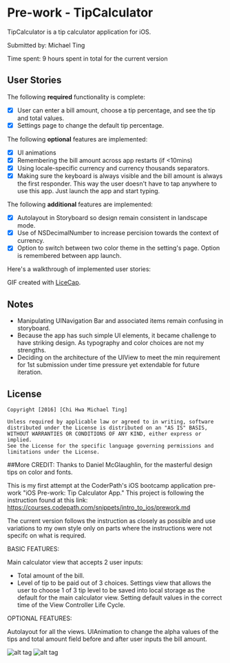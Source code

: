 # Pre-work - TipCalculator

TipCalculator is a tip calculator application for iOS.

Submitted by: Michael Ting

Time spent: 9 hours spent in total for the current version

## User Stories

The following **required** functionality is complete:

* [X] User can enter a bill amount, choose a tip percentage, and see the tip and total values.
* [X] Settings page to change the default tip percentage.

The following **optional** features are implemented:
* [X] UI animations
* [X] Remembering the bill amount across app restarts (if <10mins)
* [X] Using locale-specific currency and currency thousands separators.
* [X] Making sure the keyboard is always visible and the bill amount is always the first responder. This way the user doesn't have to tap anywhere to use this app. Just launch the app and start typing.

The following **additional** features are implemented:
* [X] Autolayout in Storyboard so design remain consistent in landscape mode.
* [X] Use of NSDecimalNumber to increase percision towards the context of currency.
* [X] Option to switch between two color theme in the setting's page.  Option is remembered between app launch.

Here's a walkthrough of implemented user stories:

GIF created with [LiceCap](http://www.cockos.com/licecap/).

## Notes

- Manipulating UINavigation Bar and associated items remain confusing in storyboard.
- Because the app has such simple UI elements, it became challenge to have striking design.  As typography and color choices are not my strengths.
- Deciding on the architecture of the UIView to meet the min requirement for 1st submission under time pressure yet extendable for future iteration.

## License

    Copyright [2016] [Chi Hwa Michael Ting]

    Unless required by applicable law or agreed to in writing, software
    distributed under the License is distributed on an "AS IS" BASIS,
    WITHOUT WARRANTIES OR CONDITIONS OF ANY KIND, either express or implied.
    See the License for the specific language governing permissions and
    limitations under the License.



##More
CREDIT: Thanks to Daniel McGlaughlin, for the masterful design tips on color and fonts.

This is my first attempt at the CoderPath's iOS bootcamp application pre-work "iOS Pre-work: Tip Calculator App."
This project is following the instruction found at this link: https://courses.codepath.com/snippets/intro_to_ios/prework.md

The current version follows the instruction as closely as possible and use variations to my own style only on parts where the instructions were not specifc on what is required.

BASIC FEATURES:

Main calculator view that accepts 2 user inputs: 
  - Total amount of the bill.
  - Level of tip to be paid out of 3 choices.
Settings view that allows the user to choose 1 of 3 tip level to be saved into local storage as the default for the main calculator view.
Setting default values in the correct time of the View Controller Life Cycle.

OPTIONAL FEATURES:

Autolayout for all the views.
UIAnimation to change the alpha values of the tips and total amount field before and after user inputs the bill amount.

![alt tag](http://www.i.imgur.com/a3Wr0Yv.gif)
![alt tag](http://i.imgur.com/9No5daE.gif)

